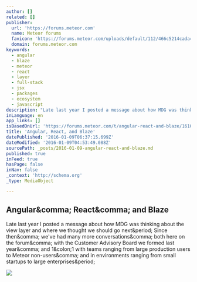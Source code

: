 ```yaml
---
author: []
related: []
publisher:
  url: 'https://forums.meteor.com'
  name: Meteor forums
  favicon: 'https://forums.meteor.com/uploads/default/112/466c5214cada4753.png'
  domain: forums.meteor.com
keywords:
  - angular
  - blaze
  - meteor
  - react
  - layer
  - full-stack
  - jsx
  - packages
  - ecosystem
  - javascript
description: "Late last year I posted a message about how MDG was thinking about the view layer and where we thought we should go next. Since then, we've had many more conversations, both here on the forum, with the Customer Advisory Board we formed last year, and 1:1 with teams ranging from large production users to Meteor non-users, and in environments ranging from small startups to large enterprises."
inLanguage: en
app_links: []
isBasedOnUrl: 'https://forums.meteor.com/t/angular-react-and-blaze/16100'
title: 'Angular, React, and Blaze'
datePublished: '2016-01-09T06:37:15.699Z'
dateModified: '2016-01-09T04:53:49.088Z'
sourcePath: _posts/2016-01-09-angular-react-and-blaze.md
published: true
inFeed: true
hasPage: false
inNav: false
_context: 'http://schema.org'
_type: MediaObject

---
```

<article style=""><h1>Angular&amp;comma; React&amp;comma; and Blaze</h1><p>Late last year I posted a message about how MDG was thinking about the view layer and where we thought we should go next&amp;period; Since then&amp;comma; we've had many more conversations&amp;comma; both here on the forum&amp;comma; with the Customer Advisory Board we formed last year&amp;comma; and 1&amp;colon;1 with teams ranging from large production users to Meteor non-users&amp;comma; and in environments ranging from small startups to large enterprises&amp;period;</p><img src="https://discourse-cdn.global.ssl.fastly.net/meteor/images/emoji/emoji_one/wink.png?v=0" /></article>